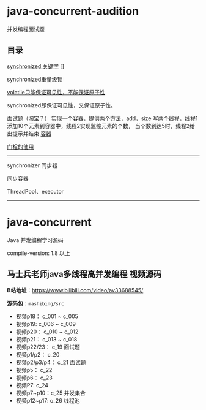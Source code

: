 # java-concurrent-audition
并发编程面试题

## 目录


[synchronized 关键字](./src/c_001/SynchronizedDemo.java)
[]


synchronized重量级锁

[volatile只能保证可见性，不能保证原子性](./src/c_013/T.java)

synchronized即保证可见性，又保证原子性。

面试题（淘宝？）
 实现一个容器，提供两个方法，add，size
 写两个线程，线程1添加10个元素到容器中，线程2实现监控元素的个数，
 当个数到达5时，线程2给出提示并结束
[容器](./src/c_019_m/MyContainer1.java)


[门栓的使用](./src/c_019_m/MyContainer5.java)

---

synchronizer 同步器

同步容器

ThreadPool、executor




---

# java-concurrent
Java 并发编程学习源码

compile-version: 1.8 以上

## 马士兵老师java多线程高并发编程 视频源码

**B站地址**：https://www.bilibili.com/video/av33688545/  

**源码包**：`mashibing/src`

- 视频p18： c_001 ~ c_005
- 视频p19:  c_006 ~ c_009
- 视频p20： c_010 ~ c_012
- 视频p21： c_013 ~ c_018
- 视频p22/23： c_19 面试题
- 视频p1/p2： c_20
- 视频p2/p3/p4：  c_21 面试题
- 视频p5： c_22
- 视频p6： c_23
- 视频P7:  c_24
- 视频p7~p10：c_25 并发集合 
- 视频p12~p17: c_26 线程池
